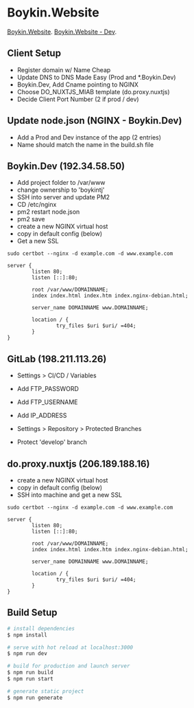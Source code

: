 # Boykin.Website

[Boykin.Website](https://Boykin.Website).
[Boykin.Website - Dev](https://Boykin.Website.boykin.dev).

## Client Setup

- Register domain w/ Name Cheap
- Update DNS to DNS Made Easy (Prod and \*.Boykin.Dev)
- Boykin.Dev, Add Cname pointing to NGINX
- Choose DO_NUXTJS_MIAB template (do.proxy.nuxtjs)
- Decide Client Port Number (2 if prod / dev)

## Update node.json (NGINX - Boykin.Dev)

- Add a Prod and Dev instance of the app (2 entries)
- Name should match the name in the build.sh file

## Boykin.Dev (192.34.58.50)

- Add project folder to /var/www
- change ownership to 'boykintj'
- SSH into server and update PM2
- CD /etc/nginx
- pm2 restart node.json
- pm2 save
- create a new NGINX virtual host
- copy in default config (below)
- Get a new SSL

```
sudo certbot --nginx -d example.com -d www.example.com
```

```
server {
        listen 80;
        listen [::]:80;

        root /var/www/DOMAINNAME;
        index index.html index.htm index.nginx-debian.html;

        server_name DOMAINNAME www.DOMAINNAME;

        location / {
                try_files $uri $uri/ =404;
        }
}
```

## GitLab (198.211.113.26)

- Settings > CI/CD / Variables
- Add FTP_PASSWORD
- Add FTP_USERNAME
- Add IP_ADDRESS

- Settings > Repository > Protected Branches
- Protect 'develop' branch

## do.proxy.nuxtjs (206.189.188.16)

- create a new NGINX virtual host
- copy in default config (below)
- SSH into machine and get a new SSL

```
sudo certbot --nginx -d example.com -d www.example.com
```

```
server {
        listen 80;
        listen [::]:80;

        root /var/www/DOMAINNAME;
        index index.html index.htm index.nginx-debian.html;

        server_name DOMAINNAME www.DOMAINNAME;

        location / {
                try_files $uri $uri/ =404;
        }
}
```

## Build Setup

```bash
# install dependencies
$ npm install

# serve with hot reload at localhost:3000
$ npm run dev

# build for production and launch server
$ npm run build
$ npm run start

# generate static project
$ npm run generate
```
